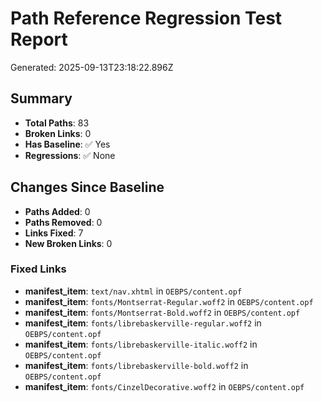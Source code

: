 # Path Reference Regression Test Report

Generated: 2025-09-13T23:18:22.896Z

## Summary

- **Total Paths**: 83
- **Broken Links**: 0
- **Has Baseline**: ✅ Yes
- **Regressions**: ✅ None

## Changes Since Baseline

- **Paths Added**: 0
- **Paths Removed**: 0
- **Links Fixed**: 7
- **New Broken Links**: 0

### Fixed Links

- **manifest_item**: `text/nav.xhtml` in `OEBPS/content.opf`
- **manifest_item**: `fonts/Montserrat-Regular.woff2` in `OEBPS/content.opf`
- **manifest_item**: `fonts/Montserrat-Bold.woff2` in `OEBPS/content.opf`
- **manifest_item**: `fonts/librebaskerville-regular.woff2` in `OEBPS/content.opf`
- **manifest_item**: `fonts/librebaskerville-italic.woff2` in `OEBPS/content.opf`
- **manifest_item**: `fonts/librebaskerville-bold.woff2` in `OEBPS/content.opf`
- **manifest_item**: `fonts/CinzelDecorative.woff2` in `OEBPS/content.opf`

